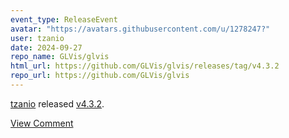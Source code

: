 ```yaml
---
event_type: ReleaseEvent
avatar: "https://avatars.githubusercontent.com/u/1278247?"
user: tzanio
date: 2024-09-27
repo_name: GLVis/glvis
html_url: https://github.com/GLVis/glvis/releases/tag/v4.3.2
repo_url: https://github.com/GLVis/glvis
---
```


<a href='https://github.com/tzanio' target='_blank'>tzanio</a> released <a href='https://github.com/GLVis/glvis/releases/tag/v4.3.2' target='_blank'>v4.3.2</a>.

<small></small><a href='https://github.com/GLVis/glvis/releases/tag/v4.3.2' target='_blank'>View Comment</a>